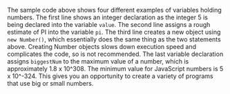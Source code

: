 The sample code above shows four different examples of variables holding numbers. The first line shows an integer declaration as the integer 5 is being declared into the variable `value`. The second line assigns a rough estimate of PI into the variable `pi`. The third line creates a new object using `new Number()`, which essentially does the same thing as the two statements above. Creating Number objects slows down execution speed and complicates the code, so is not recommended. The last variable declaration assigns `biggestNum` to the maximum value of a number, which is approximately 1.8 x 10^308. The minimum value for JavaScript numbers is 5 x 10^-324. This gives you an opportunity to create a variety of programs that use big or small numbers.  
